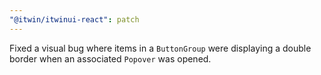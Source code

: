 ```yaml
---
"@itwin/itwinui-react": patch
---
```


Fixed a visual bug where items in a `ButtonGroup` were displaying a double border when an associated `Popover` was opened.
